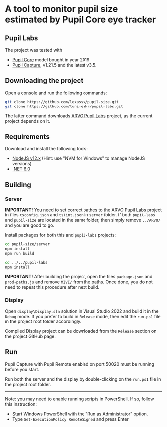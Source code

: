 # A tool to monitor pupil size estimated by Pupil Core eye tracker

## Pupil Labs

The project was tested with
- [Pupil Core](https://pupil-labs.com/products/core/) model bought in year 2019
- [Pupil Capture](https://github.com/pupil-labs/pupil/releases/), v1.21.5 and the latest v3.5.


## Downloading the project

Open a console and run the following commands:

```bash
git clone https://github.com/lexasss/pupil-size.git
git clone https://github.com/tuni-eakr/pupil-labs.git
```

The latter command downloads [ARVO Pupil Labs](https://github.com/tuni-eakr/pupil-labs) project, as the current project depends on it.


## Requirements

Download and install the following tools:

- [NodeJS v12.x](https://nodejs.org/en/download/releases/) (Hint: use "NVM for Windows" to manage NodeJS versions)
- [.NET 6.0](https://dotnet.microsoft.com/en-us/download/dotnet)


## Building

### Server

**IMPORTANT!**
You need to set correct pathes to the ARVO Pupil Labs project in files `tsconfig.json` and `tslint.json` in `server` folder. If both `pupil-labs` and `pupil-size` are located in the same folder, then simply remove `../ARVO/` and you are good to go.

Install packages for both this and `pupil-labs` projects:

``` bash
cd pupil-size/server
npm install
npm run build

cd ../../pupil-labs
npm install
````

**IMPORTANT!**
After building the project, open the files `package.json` and `prod-paths.js` and remove `MIVI/` from the paths. Once done, you do not need to repeat this procedure after next build.

### Display

Open `display\Display.sln` solution in Visual Studio 2022 and build it in the `Debug` mode. If you prefer to build in `Release` mode, then edit the `run.ps1` file in the project root folder accordingly.

Compiled Display project can be downloaded from the `Release` section on the project GitHub page.


## Run

Pupil Capture with Pupil Remote enabled on port 50020 must be running before you start.

Run both the server and the display by double-clicking on the `run.ps1` file in the project root folder.

----

Note: you may need to enable running scripts in PowerShell. If so, follow this instruction:

- Start Windows PowerShell with the "Run as Administrator" option.
- Type `Set-ExecutionPolicy RemoteSigned` and press Enter
